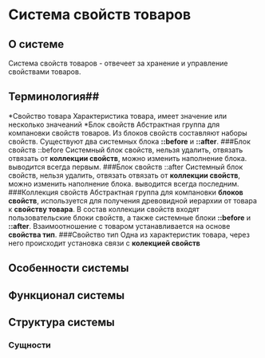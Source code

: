# Система свойств товаров
## О системе
Система свойств товаров - отвечеет за хранение и управление свойствами товаров.
## Терминология##
*Свойство товара
Характеристика товара, имеет значение или несколько значеаний
*Блок свойств
Абстрактная группа для компановки свойств товаров. Из блоков свойств составляют наборы свойств.
Существуют два системных блока **::before** и **::after**.
###Блок свойств ::before
Системный блок свойств, нельзя удалить, отвязать отвязать от **коллекции свойств**, можно изменить 
наполнение блока. выводится всегда первым.
###Блок свойств ::after
Системный блок свойств, нельзя удалить, отвязать отвязать от **коллекции свойств**, можно изменить 
наполнение блока. выводится всегда последним.
###Коллекция свойств 
Абстрактная группа для компановки **блоков свойств**, используется для получения древовидной иерархии от товара 
к **свойству товара**. В состав коллекции свойств входят пользовательские блоки свойств, а также системные 
блоки **::before** и **::after**. Взаимоотношение с товаром устанавливается на основе **свойства тип**.
###Свойство тип
Одна из характеристик товара, через него происходит установка связи с **колекцией свойств**

## Особенности системы

## Функционал системы

## Структура системы

### Сущности